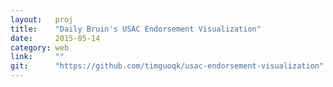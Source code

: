 ```yaml
---
layout:   proj
title:    "Daily Bruin's USAC Endorsement Visualization"
date:     2015-05-14
category: web
link:     ""
git:      "https://github.com/timguoqk/usac-endorsement-visualization"
---
```


